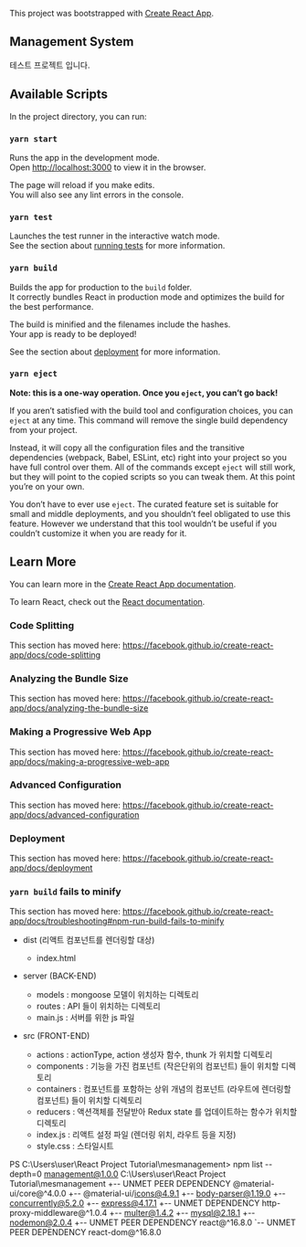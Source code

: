 This project was bootstrapped with [Create React App](https://github.com/facebook/create-react-app).
## Management System
테스트 프로젝트 입니다.

## Available Scripts

In the project directory, you can run:

### `yarn start`

Runs the app in the development mode.<br />
Open [http://localhost:3000](http://localhost:3000) to view it in the browser.

The page will reload if you make edits.<br />
You will also see any lint errors in the console.

### `yarn test`

Launches the test runner in the interactive watch mode.<br />
See the section about [running tests](https://facebook.github.io/create-react-app/docs/running-tests) for more information.

### `yarn build`

Builds the app for production to the `build` folder.<br />
It correctly bundles React in production mode and optimizes the build for the best performance.

The build is minified and the filenames include the hashes.<br />
Your app is ready to be deployed!

See the section about [deployment](https://facebook.github.io/create-react-app/docs/deployment) for more information.

### `yarn eject`

**Note: this is a one-way operation. Once you `eject`, you can’t go back!**

If you aren’t satisfied with the build tool and configuration choices, you can `eject` at any time. This command will remove the single build dependency from your project.

Instead, it will copy all the configuration files and the transitive dependencies (webpack, Babel, ESLint, etc) right into your project so you have full control over them. All of the commands except `eject` will still work, but they will point to the copied scripts so you can tweak them. At this point you’re on your own.

You don’t have to ever use `eject`. The curated feature set is suitable for small and middle deployments, and you shouldn’t feel obligated to use this feature. However we understand that this tool wouldn’t be useful if you couldn’t customize it when you are ready for it.

## Learn More

You can learn more in the [Create React App documentation](https://facebook.github.io/create-react-app/docs/getting-started).

To learn React, check out the [React documentation](https://reactjs.org/).

### Code Splitting

This section has moved here: https://facebook.github.io/create-react-app/docs/code-splitting

### Analyzing the Bundle Size

This section has moved here: https://facebook.github.io/create-react-app/docs/analyzing-the-bundle-size

### Making a Progressive Web App

This section has moved here: https://facebook.github.io/create-react-app/docs/making-a-progressive-web-app

### Advanced Configuration

This section has moved here: https://facebook.github.io/create-react-app/docs/advanced-configuration

### Deployment

This section has moved here: https://facebook.github.io/create-react-app/docs/deployment

### `yarn build` fails to minify

This section has moved here: https://facebook.github.io/create-react-app/docs/troubleshooting#npm-run-build-fails-to-minify

- dist (리액트 컴포넌트를 렌더링할 대상)
    - index.html

- server (BACK-END)
    - models
    : mongoose 모델이 위치하는 디렉토리
    - routes
    : API 들이 위치하는 디렉토리
    - main.js : 서버를 위한 js 파일

- src (FRONT-END)
    - actions
    : actionType, action 생성자 함수, thunk 가 위치할 디렉토리
    - components
    : 기능을 가진 컴포넌트 (작은단위의 컴포넌트) 들이 위치할 디렉토리
    - containers
    : 컴포넌트를 포함하는 상위 개념의 컴포넌트 (라우트에 렌더링할 컴포넌트) 들이 위치할 디렉토리
    - reducers
    : 액션객체를 전달받아 Redux state 를 업데이트하는 함수가 위치할 디렉토리
    - index.js : 리액트 설정 파일 (렌더링 위치, 라우트 등을 지정)
    - style.css : 스타일시트

PS C:\Users\user\React Project Tutorial\mesmanagement> npm list --depth=0
management@1.0.0 C:\Users\user\React Project Tutorial\mesmanagement
+-- UNMET PEER DEPENDENCY @material-ui/core@^4.0.0
+-- @material-ui/icons@4.9.1
+-- body-parser@1.19.0
+-- concurrently@5.2.0
+-- express@4.17.1
+-- UNMET DEPENDENCY http-proxy-middleware@^1.0.4
+-- multer@1.4.2
+-- mysql@2.18.1
+-- nodemon@2.0.4
+-- UNMET PEER DEPENDENCY react@^16.8.0
`-- UNMET PEER DEPENDENCY react-dom@^16.8.0